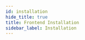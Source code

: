 ```yaml
---
id: installation
hide_title: true
title: Frontend Installation
sidebar_label: Installation
---
```


